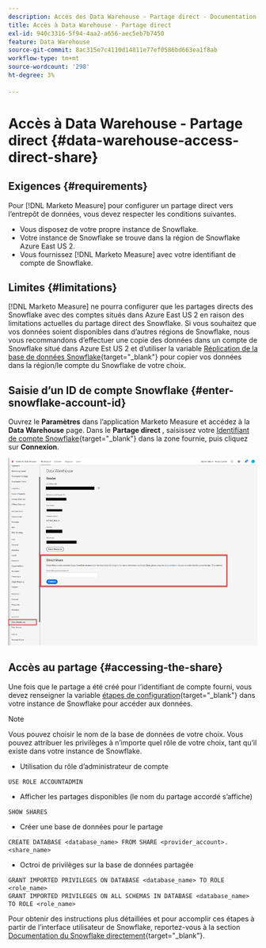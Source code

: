 ```yaml
---
description: Accès des Data Warehouse - Partage direct - Documentation du produit
title: Accès à Data Warehouse - Partage direct
exl-id: 940c3316-5f94-4aa2-a656-aec5eb7b7450
feature: Data Warehouse
source-git-commit: 8ac315e7c4110d14811e77ef0586bd663ea1f8ab
workflow-type: tm+mt
source-wordcount: '298'
ht-degree: 3%

---
```


# Accès à Data Warehouse - Partage direct {#data-warehouse-access-direct-share}

## Exigences {#requirements}

Pour [!DNL Marketo Measure] pour configurer un partage direct vers l’entrepôt de données, vous devez respecter les conditions suivantes.

* Vous disposez de votre propre instance de Snowflake.
* Votre instance de Snowflake se trouve dans la région de Snowflake Azure East US 2.
* Vous fournissez [!DNL Marketo Measure] avec votre identifiant de compte de Snowflake.

## Limites {#limitations}

[!DNL Marketo Measure] ne pourra configurer que les partages directs des Snowflake avec des comptes situés dans Azure East US 2 en raison des limitations actuelles du partage direct des Snowflake. Si vous souhaitez que vos données soient disponibles dans d’autres régions de Snowflake, nous vous recommandons d’effectuer une copie des données dans un compte de Snowflake situé dans Azure Est US 2 et d’utiliser la variable [Réplication de la base de données Snowflake](https://docs.snowflake.com/en/user-guide/database-replication-intro.html){target="_blank"} pour copier vos données dans la région/le compte du Snowflake de votre choix.

## Saisie d’un ID de compte Snowflake {#enter-snowflake-account-id}

Ouvrez le **Paramètres** dans l’application Marketo Measure et accédez à la **Data Warehouse** page. Dans le **Partage direct** , saisissez votre [Identifiant de compte Snowflake](https://docs.snowflake.com/en/user-guide/admin-account-identifier.html){target="_blank"} dans la zone fournie, puis cliquez sur **Connexion**.

![](assets/data-warehouse-access-direct-share-1.png)

## Accès au partage {#accessing-the-share}

Une fois que le partage a été créé pour l’identifiant de compte fourni, vous devez renseigner la variable [étapes de configuration](https://docs.snowflake.com/en/user-guide/data-share-consumers.html){target="_blank"} dans votre instance de Snowflake pour accéder aux données.

>[!NOTE]
>
>Vous pouvez choisir le nom de la base de données de votre choix. Vous pouvez attribuer les privilèges à n’importe quel rôle de votre choix, tant qu’il existe dans votre instance de Snowflake.

* Utilisation du rôle d’administrateur de compte

```
USE ROLE ACCOUNTADMIN
```

* Afficher les partages disponibles (le nom du partage accordé s’affiche)

```
SHOW SHARES
```

* Créer une base de données pour le partage

```
CREATE DATABASE <database_name> FROM SHARE <provider_account>.<share_name>
```

* Octroi de privilèges sur la base de données partagée

```
GRANT IMPORTED PRIVILEGES ON DATABASE <database_name> TO ROLE <role_name>
GRANT IMPORTED PRIVILEGES ON ALL SCHEMAS IN DATABASE <database_name> TO ROLE <role_name>
```

Pour obtenir des instructions plus détaillées et pour accomplir ces étapes à partir de l’interface utilisateur de Snowflake, reportez-vous à la section [Documentation du Snowflake directement](https://docs.snowflake.com/en/user-guide/data-share-consumers.html){target="_blank"}.
